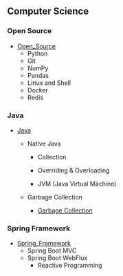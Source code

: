## Computer Science



### Open Source

- [Open_Source](./Open_Source)
  - Python
  - Git
  - NumPy
  - Pandas
  - Linux and Shell
  - Docker
  - Redis



### Java

- [Java](./Java/Java.md)
  
  - Native Java
  
    - Collection
    - Overriding & Overloading
  
    - JVM (Java Virtual Machine)
  
  - Garbage Collection
    - [Garbage Collection](./Java/Garbage_Collection.md)



### Spring Framework

- [Spring_Framework](./Spring_Framework)
  - Spring Boot MVC
  - Spring Boot WebFlux
    - Reactive Programming